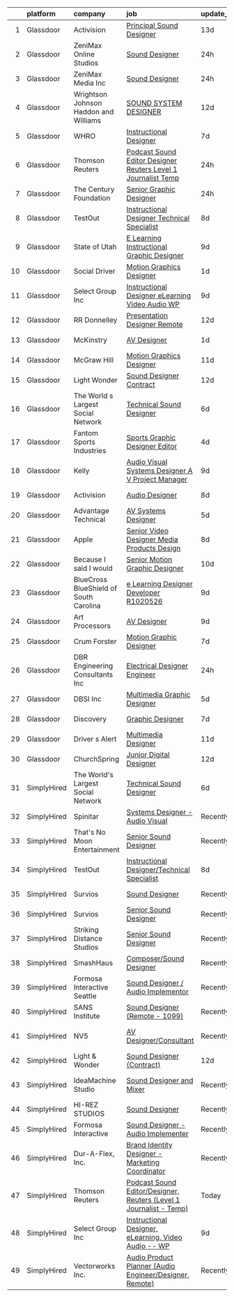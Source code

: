 

|    | platform    | company                                  | job                                                                                                                                                                                                                                                                                                                                                                                                                                                                                                                                                                                                                                                                                                                                                                                                                                                                                                                                                                                                                                                                                                                                                                                                                                                                                                                                                                                                                                                                                                                                                                                                                                                                                                                      | update_time   | location           |
|---:|:------------|:-----------------------------------------|:-------------------------------------------------------------------------------------------------------------------------------------------------------------------------------------------------------------------------------------------------------------------------------------------------------------------------------------------------------------------------------------------------------------------------------------------------------------------------------------------------------------------------------------------------------------------------------------------------------------------------------------------------------------------------------------------------------------------------------------------------------------------------------------------------------------------------------------------------------------------------------------------------------------------------------------------------------------------------------------------------------------------------------------------------------------------------------------------------------------------------------------------------------------------------------------------------------------------------------------------------------------------------------------------------------------------------------------------------------------------------------------------------------------------------------------------------------------------------------------------------------------------------------------------------------------------------------------------------------------------------------------------------------------------------------------------------------------------------|:--------------|:-------------------|
|  1 | Glassdoor   | Activision                               | [Principal Sound Designer](https://www.glassdoor.com/partner/jobListing.htm?pos=123&ao=1136043&s=58&guid=00000181d76d43a09d93e877cd3b4fdc&src=GD_JOB_AD&t=SR&vt=w&cs=1_2c525409&cb=1657176671453&jobListingId=1007960228726&jrtk=3-0-1g7bmqgu72f36001-1g7bmqguq209q000-1f66d48a6033ba86-)                                                                                                                                                                                                                                                                                                                                                                                                                                                                                                                                                                                                                                                                                                                                                                                                                                                                                                                                                                                                                                                                                                                                                                                                                                                                                                                                                                                                                                | 13d           | Foster City, CA    |
|  2 | Glassdoor   | ZeniMax Online Studios                   | [Sound Designer](https://www.glassdoor.com/partner/jobListing.htm?pos=110&ao=1136043&s=58&guid=00000181d76d43a09d93e877cd3b4fdc&src=GD_JOB_AD&t=SR&vt=w&cs=1_6e8a716f&cb=1657176671449&jobListingId=1007987898183&jrtk=3-0-1g7bmqgu72f36001-1g7bmqguq209q000-24df4d8b56ead997-)                                                                                                                                                                                                                                                                                                                                                                                                                                                                                                                                                                                                                                                                                                                                                                                                                                                                                                                                                                                                                                                                                                                                                                                                                                                                                                                                                                                                                                          | 24h           | Hunt Valley, MD    |
|  3 | Glassdoor   | ZeniMax Media Inc                        | [Sound Designer](https://www.glassdoor.com/partner/jobListing.htm?pos=109&ao=1136043&s=58&guid=00000181d76d43a09d93e877cd3b4fdc&src=GD_JOB_AD&t=SR&vt=w&cs=1_df0e9354&cb=1657176671449&jobListingId=1007988325078&jrtk=3-0-1g7bmqgu72f36001-1g7bmqguq209q000-55614e727ac16db0-)                                                                                                                                                                                                                                                                                                                                                                                                                                                                                                                                                                                                                                                                                                                                                                                                                                                                                                                                                                                                                                                                                                                                                                                                                                                                                                                                                                                                                                          | 24h           | Hunt Valley, MD    |
|  4 | Glassdoor   | Wrightson  Johnson  Haddon  and Williams | [SOUND SYSTEM DESIGNER](https://www.glassdoor.com/partner/jobListing.htm?pos=118&ao=1136043&s=58&guid=00000181d76d43a09d93e877cd3b4fdc&src=GD_JOB_AD&t=SR&vt=w&cs=1_eecd6fd1&cb=1657176671451&jobListingId=1007962381714&jrtk=3-0-1g7bmqgu72f36001-1g7bmqguq209q000-6110ea715b90cdb8-)                                                                                                                                                                                                                                                                                                                                                                                                                                                                                                                                                                                                                                                                                                                                                                                                                                                                                                                                                                                                                                                                                                                                                                                                                                                                                                                                                                                                                                   | 12d           | Denver, CO         |
|  5 | Glassdoor   | WHRO                                     | [Instructional Designer](https://www.glassdoor.com/partner/jobListing.htm?pos=127&ao=1136043&s=58&guid=00000181d76d43a09d93e877cd3b4fdc&src=GD_JOB_AD&t=SR&vt=w&cs=1_44baad43&cb=1657176671454&jobListingId=1007971431373&jrtk=3-0-1g7bmqgu72f36001-1g7bmqguq209q000-ee1c5b8f6d427c8b-)                                                                                                                                                                                                                                                                                                                                                                                                                                                                                                                                                                                                                                                                                                                                                                                                                                                                                                                                                                                                                                                                                                                                                                                                                                                                                                                                                                                                                                  | 7d            | Norfolk, VA        |
|  6 | Glassdoor   | Thomson Reuters                          | [Podcast Sound Editor Designer  Reuters  Level 1 Journalist   Temp ](https://www.glassdoor.com/partner/jobListing.htm?pos=101&ao=1110586&s=58&guid=00000181d76d43a09d93e877cd3b4fdc&src=GD_JOB_AD&t=SR&vt=w&cs=1_050920d1&cb=1657176671446&jobListingId=1007988334365&cpc=DF7064BA3070673B&jrtk=3-0-1g7bmqgu72f36001-1g7bmqguq209q000-e8caf184a0c6f5a3--6NYlbfkN0CjNG0qDFC9vBxfUJnRpXh8fasJ_-3AjV6caG0C4DoAxAHUoOIq08mxEzFn-hfPuaxSY-nJjtYRgLlKnxbcWR5ZWD1tD9w45AfG9mMdTWI3bmPp1p4pEn0y8W-QWYFJbU1lRmJv_dQZf_a5a8pB6zAls2mmCx0Amgsti1S7q-iXpzZOWgTXKvm5UlWIX9DTxQDq5L9DcgD_OmgLvwGQ0Fc1ZO9RJBPJijTgSxgOwQkXeKq7LCl3qP6IfJvBzPM7j_E8bvIEATkJnDZVtxmvmGNzx_SaX9za7h0UhzUwrBvC_x6WFPrzU9jz0fqCfqgnFGWL1Ncd0w9u_sqi5RoG4YJOFlrNSXAESuYHGy1iVjm9L1dRpJwwiYz7JUmM5ZiT3nx3rMeUSkHUd_SMmY-a0kRkt6ghk0ls72eZSok8FalXkz8rPVQOpXaaOBkv-mGgrXz7oGp3Orq9tUk2Kdr0WoU27xfJKpJm6gUDimKkXP9u1Z6PGsvZK0ibrYpXOnU2Aj_a4p2XpXRk0w8MUuZNeaJg5N5a-GAv5XI-hv9cx73UVQIeVWZwSIspUOEq2qrizk3YwunDIxbx26vdM8TobZEP8f3KCVHAY6GNnuDpCih73qvek0rQuhSfPMeL9aUpQb3H_db-wsIi5I-t-xr8fVyTS2KZN_i6B613r7SygijVy8tEwwDKeeFxjVCCxkSwMK2DBVAMtPX_fX8uMW2nCRF2m_sky99X-29dwzJjbNX1SafamHta59qES5Q9L1EfkTOlOtT2CPWc-Sy2WM54uTqgPbaDnVBPETwSdkA-O_1Fq5SXzgiXJYFSWzaGt2nlAfUVMf8dDN4ta3gpAqA771U-VSuD1HwNps0SULEWZB9ihjZV7CL4xzOErciJa-4XKH8iQ_YZ3e__706R9syH91QTrOm9s7Wxgeu78CSz5yEHY3oO2KHGJGEC17zepALeP2UYvjmDzLxxrGUzL49jmB1COFaFt9AdV6TBXQeow_7VKkxCV8G1koF_DytFIS_9TRT_rv62cI-9Y-rGLp2kyN7Ks48Zdpbh1FAexuaNlt6ZJFcurBVbxTbOL-ncqs8KNeNgHZ3Fum5-eljiwrQDv3jbv5jiSicT0Jl2R6MZYXObHLq14bqpfDnKUixLvFXxaLR3D8AdeSZ8pqp7cga3csm1i-4sUbN8TzCJRqkmcL6-7FI9AeYw0jL4T8Bjpp0F5iEl9CMsxqTEcLy0aah8BkwEPDiNy3E_RPg2EoQJG5ftcuISbw0TntftrRh2sAHDsFmymE13gBWTYv0RpNpR9Cqo) | 24h           | New York, NY       |
|  7 | Glassdoor   | The Century Foundation                   | [Senior Graphic Designer](https://www.glassdoor.com/partner/jobListing.htm?pos=117&ao=1136043&s=58&guid=00000181d76d43a09d93e877cd3b4fdc&src=GD_JOB_AD&t=SR&vt=w&ea=1&cs=1_c44a4a0c&cb=1657176671450&jobListingId=1007986879590&jrtk=3-0-1g7bmqgu72f36001-1g7bmqguq209q000-a3286ed62dd61305-)                                                                                                                                                                                                                                                                                                                                                                                                                                                                                                                                                                                                                                                                                                                                                                                                                                                                                                                                                                                                                                                                                                                                                                                                                                                                                                                                                                                                                            | 24h           | New York, NY       |
|  8 | Glassdoor   | TestOut                                  | [Instructional Designer Technical Specialist](https://www.glassdoor.com/partner/jobListing.htm?pos=104&ao=1110586&s=58&guid=00000181d76d43a09d93e877cd3b4fdc&src=GD_JOB_AD&t=SR&vt=w&ea=1&cs=1_e8e34928&cb=1657176671447&jobListingId=1007968675049&cpc=A8EA696C92E7776B&jrtk=3-0-1g7bmqgu72f36001-1g7bmqguq209q000-1380ac97e8268147--6NYlbfkN0DvEm3ZFflYNZDyIfyg5N-cpxjGt5mtAUGKsixrF0JahBY4k2ZO2G0_QOQvzzzovZti6CUZ07yDcSAu22S-eRSPvY7bDzV-S6HY13A6nzDugxOQS6d-bF6ZmzcbMDTfjOITMBTy8dn6cVmHLMezpI4MWgvkVHVg6EWMpyeArA91CCtDMZisLSDsqEhIv6nqasORP5Uu1VwMf_D1x2v_vGc2QPnmZ3gNvidsUBAR8q9wkeaKp1akKa6_PwgzWaCflUtudjZSH6M0n-X4j2UiaazccA8rgFjyhZwLBYQpXnuIxHshi_LtBLu-Ef4GnHcPcjD5kjGSrUoadGjyw2QHdHFAKc6B4e1E6LyQDYNiRusmReGoaZA7EmAfEWn2OJcTkBKY1qyYXJrqHKqRRi13IgQ5dyuAk9_9KNz78gQb2Pc0GE0vld5zJVYqjXeMfya_SYGP-6-Ej8f8lZxphog_unAY_JdcLns6NUvpY2xMlJPJEasmgytJ0X_YWYlX_kQ0w6x2A38rkz-grrqIgq_LIh-iJNYsg2icG3FAsRqgmTQ8kcwC3B4f_mzfEBgvqNN6DGloQxDHW7xWVduAu7EzrYwg16jYQ6cLN3E%3D)                                                                                                                                                                                                                                                                                                                                                                                                                                                                                                                                                                                                                                                                                                                                     | 8d            | Pleasant Grove, UT |
|  9 | Glassdoor   | State of Utah                            | [E Learning Instructional Graphic Designer](https://www.glassdoor.com/partner/jobListing.htm?pos=126&ao=1136043&s=58&guid=00000181d76d43a09d93e877cd3b4fdc&src=GD_JOB_AD&t=SR&vt=w&cs=1_5a37537a&cb=1657176671453&jobListingId=1007967268443&jrtk=3-0-1g7bmqgu72f36001-1g7bmqguq209q000-12582fb7fc60c516-)                                                                                                                                                                                                                                                                                                                                                                                                                                                                                                                                                                                                                                                                                                                                                                                                                                                                                                                                                                                                                                                                                                                                                                                                                                                                                                                                                                                                               | 9d            | Salt Lake City, UT |
| 10 | Glassdoor   | Social Driver                            | [Motion Graphics Designer](https://www.glassdoor.com/partner/jobListing.htm?pos=122&ao=1136043&s=58&guid=00000181d76d43a09d93e877cd3b4fdc&src=GD_JOB_AD&t=SR&vt=w&ea=1&cs=1_a27274c0&cb=1657176671452&jobListingId=1007986179707&jrtk=3-0-1g7bmqgu72f36001-1g7bmqguq209q000-722042a630fbe327-)                                                                                                                                                                                                                                                                                                                                                                                                                                                                                                                                                                                                                                                                                                                                                                                                                                                                                                                                                                                                                                                                                                                                                                                                                                                                                                                                                                                                                           | 1d            | Austin, TX         |
| 11 | Glassdoor   | Select Group Inc                         | [Instructional Designer  eLearning  Video Audio    WP](https://www.glassdoor.com/partner/jobListing.htm?pos=103&ao=1110586&s=58&guid=00000181d76d43a09d93e877cd3b4fdc&src=GD_JOB_AD&t=SR&vt=w&ea=1&cs=1_0e69b4de&cb=1657176671447&jobListingId=1007965743112&cpc=BCF6C35513A620B2&jrtk=3-0-1g7bmqgu72f36001-1g7bmqguq209q000-975253586d041dc0--6NYlbfkN0Bcn-ADAbRvyrq3DH3YqD1gQOSfU_zTPvvfh0XXiz3pBAa41gXbEVBKQgVaXyt5edISc9bqP53tRPLteqUh4QwbmKEwD0Ly9LIynFhKlkBBOX1urAMP3goMqmB7FsCw1DJLToJjJKgdA2XxFUBlOvaRm9kvNxg5nSULJZu9Z2BIzm6NqSMg2xrF2ED3mxo2gZlWjFXEFd6HJvPcXui8LWaBrrhEFUTZ6sqsA2Yt53_BsYM1xrxnFtC_dx-6aaHFSvziE68RscZXQXXBiJjUrS5oXiK5-x5V_ORDblOn5Jy0AF8m-pmOctQ4VyJcX4L_4EzJ0kH5ZARAtzvwWxMbx0D3ATj0TXMViJXRdPEaL3Xv-uGLWmnJ9mRKx5qBCH94r_IyYTu1doZZL0oZekAbOmXmsb-hZosuFdCU0FgAmdDsKQmNGxaPiOozqqCvpa1LukcC1vbzgBPQwqPJaEKuJfVaqtHUnUb1n60HfAMg2RHuHchAN-OgxvUtHBsmMQnAtUVeLRg8jhGufA%3D%3D)                                                                                                                                                                                                                                                                                                                                                                                                                                                                                                                                                                                                                                                                                                                                                                                                              | 9d            | White Plains, NY   |
| 12 | Glassdoor   | RR Donnelley                             | [Presentation Designer  Remote ](https://www.glassdoor.com/partner/jobListing.htm?pos=114&ao=1136043&s=58&guid=00000181d76d43a09d93e877cd3b4fdc&src=GD_JOB_AD&t=SR&vt=w&cs=1_ddcde7cb&cb=1657176671449&jobListingId=1007962791525&jrtk=3-0-1g7bmqgu72f36001-1g7bmqguq209q000-13467501708e5273-)                                                                                                                                                                                                                                                                                                                                                                                                                                                                                                                                                                                                                                                                                                                                                                                                                                                                                                                                                                                                                                                                                                                                                                                                                                                                                                                                                                                                                          | 12d           | Phoenix, AZ        |
| 13 | Glassdoor   | McKinstry                                | [AV Designer](https://www.glassdoor.com/partner/jobListing.htm?pos=121&ao=1136043&s=58&guid=00000181d76d43a09d93e877cd3b4fdc&src=GD_JOB_AD&t=SR&vt=w&cs=1_73171d5d&cb=1657176671452&jobListingId=1007985022233&jrtk=3-0-1g7bmqgu72f36001-1g7bmqguq209q000-fcb614ff601643cc-)                                                                                                                                                                                                                                                                                                                                                                                                                                                                                                                                                                                                                                                                                                                                                                                                                                                                                                                                                                                                                                                                                                                                                                                                                                                                                                                                                                                                                                             | 1d            | Seattle, WA        |
| 14 | Glassdoor   | McGraw Hill                              | [Motion Graphics Designer](https://www.glassdoor.com/partner/jobListing.htm?pos=113&ao=1136043&s=58&guid=00000181d76d43a09d93e877cd3b4fdc&src=GD_JOB_AD&t=SR&vt=w&cs=1_337d5481&cb=1657176671449&jobListingId=1007963055281&jrtk=3-0-1g7bmqgu72f36001-1g7bmqguq209q000-846076449b1b3a8d-)                                                                                                                                                                                                                                                                                                                                                                                                                                                                                                                                                                                                                                                                                                                                                                                                                                                                                                                                                                                                                                                                                                                                                                                                                                                                                                                                                                                                                                | 11d           | Columbus, OH       |
| 15 | Glassdoor   | Light   Wonder                           | [Sound Designer  Contract ](https://www.glassdoor.com/partner/jobListing.htm?pos=108&ao=1136043&s=58&guid=00000181d76d43a09d93e877cd3b4fdc&src=GD_JOB_AD&t=SR&vt=w&cs=1_9583923f&cb=1657176671449&jobListingId=1007961853496&jrtk=3-0-1g7bmqgu72f36001-1g7bmqguq209q000-c2ee6d43b866f529-)                                                                                                                                                                                                                                                                                                                                                                                                                                                                                                                                                                                                                                                                                                                                                                                                                                                                                                                                                                                                                                                                                                                                                                                                                                                                                                                                                                                                                               | 12d           | Las Vegas, NV      |
| 16 | Glassdoor   | The World s Largest Social Network       | [Technical Sound Designer](https://www.glassdoor.com/partner/jobListing.htm?pos=105&ao=1110586&s=58&guid=00000181d76d43a09d93e877cd3b4fdc&src=GD_JOB_AD&t=SR&vt=w&ea=1&cs=1_1490b89f&cb=1657176671447&jobListingId=1007975397724&cpc=8795CF9063CD573D&jrtk=3-0-1g7bmqgu72f36001-1g7bmqguq209q000-657842c4e48d542a--6NYlbfkN0DSgjPPcnEdvoK3uuxfISLALE6pB1FR7YSHOr_tSg5_QGIhoz_2VqUepdcKLBLI_zSL88PC2MXrQyC8zo8A0slZtXWrTLKNR985l-7TwPgsBaTyHdWgdVa6eqRVkqmsQUtjxbdpqpAnNBt_oMK_XWkSICRKn7Mk-tJK3MGnscNYTzVTtcjE374s5OzVkbN_ssC3meW0tGEBJdp-xL6Picuedv4hFiCp4EzVrGgc-kDPINhlsMFR9Tf_I4KXuR8w9hPgAV_8XfsB9JyNIvCCxr9HODEdeW4bh-xPtom3bT4_CuJg8mrhfv3hvPOwfTuL0Hq8ior-2RyQx58minZmCDoA4vDgy7WrtP4LDtfybd4InPS9mokQBkxmqrgAX27_8TfS-DiGJAZNPf6R0H25MSaOz14x_3Y5vz-XXtMtSrpoIqmG69u-Q_4sv0pWDBV1k7wA09lcwOC2qsAkjwu7FUPKsLpF29Hq4w5X954dWy-ymN6qFbGg8IxUIOSC5wLWxxdtj896Q4Q_7BsrLBN4Zb2oW4oqiNNbIek4ihf5CuE3O3gVKHIacfBaAEUTRAazZaY82vWHsAt5hQ%3D%3D)                                                                                                                                                                                                                                                                                                                                                                                                                                                                                                                                                                                                                                                                                                                                                                          | 6d            | Los Angeles, CA    |
| 17 | Glassdoor   | Fantom Sports Industries                 | [Sports Graphic Designer Editor](https://www.glassdoor.com/partner/jobListing.htm?pos=111&ao=1136043&s=58&guid=00000181d76d43a09d93e877cd3b4fdc&src=GD_JOB_AD&t=SR&vt=w&ea=1&cs=1_df061e88&cb=1657176671449&jobListingId=1007979023794&jrtk=3-0-1g7bmqgu72f36001-1g7bmqguq209q000-6522354e8938f0b7-)                                                                                                                                                                                                                                                                                                                                                                                                                                                                                                                                                                                                                                                                                                                                                                                                                                                                                                                                                                                                                                                                                                                                                                                                                                                                                                                                                                                                                     | 4d            | Remote             |
| 18 | Glassdoor   | Kelly                                    | [Audio Visual Systems Designer   A V Project Manager](https://www.glassdoor.com/partner/jobListing.htm?pos=106&ao=1110586&s=58&guid=00000181d76d43a09d93e877cd3b4fdc&src=GD_JOB_AD&t=SR&vt=w&cs=1_058dc84c&cb=1657176671447&jobListingId=1007967259285&cpc=BAB9AA3F436D8911&jrtk=3-0-1g7bmqgu72f36001-1g7bmqguq209q000-50f2a3af29f2ec56--6NYlbfkN0D6qFSVCaa8tXn-rJ3OcXif2lPyFmwsE2iZBGE4YLg1gz3DzxANTQL2R188vJaRnaf58c-AGt8qGZk-LzU-543hy-BT8gNK6lhdMDAnfklngrbOxOX4eEHcXOFe1kJtWwNUu-UEsWNIShICIp4jppLpbQTH4gWnOZXQErcw_rBQqP0kGStH6HMnwaD1rMOQlYWoowPKita7J4_SGU6ERPFQ2LO4OPbhi7NCcv7bQ2xk6F5gALjbbdTVHicgDPFaJ7aCS70vRD7CLPbZECxxJzuIwQk4zxkcgpyLe9OvRS5el08OuI4Zp-CwndoVJV7MpZsQqINWEfH6-j9SVkkz-wJydHl7UFr8Cgu11Ujm1exuX753LOu5RxMuIIbNG8zdObBPaE3kamitueWSXoqa7cHX2S-A-_ka71m8l8jPSI4bjrZmvIqNM_9SASJUFzm17fciDOZ1X8w2xZ4Z_i6z2JMV6DKg6hHwLKFiv_Cc_gd3YmKER7AuHxS92qHp2v5kliqTWGj2LS_olQwA-E9IhMayMAgizNT8wuB5tdDnIOQTc9lAG5Hwajp3yHKiJx6-qD-WXuUIJFjRrmGl6wqeZc7vDNSmKWIvW17VIFjUJBAVaskH2Okii_6KGeOXITtpxHNUfmu9U-7QO5oy7KEVBCF6sMKjCQI1hvPvbM8Cuq2O9OVsNcyEYg_3atRB4mbZlCKKztHS6jGvSVmStakfvsnvmhEunojy_lhhtSgULm-wYE0sJBl8hnEdW2R9NF8-O2T0XYEysQB9fj5rqVdCcLZgD4uSQ6xFnvVMuAlc90ef-sw_CBF6v2ta_XYBFFCeJZMTPBr-I9jWftZ_ICZ5eUKlFT7I4pmhghRkaqle7uhIcCy3LfIe5CAvwo_Kx-SFQkAbJ4DklOpjQ59KZRf_419T7budW6RK9YG46SB2V14p2IjbStn71oxrv6bADfrG0CR5v552RJ5Pq1JuHgqm8FLCIDCZZ1ECwAuWbs_OfnWM2_W_LYob7op_RLGwYUyQ8mVyP1CRZBKddrA3orS1KwDKAKw59f4AmimsYvD-QC7rRsBhrGg_zlAyuj_i8yRS6aDFcD7M6JiFHqlirjpy_yiPNwZ0521fATsUTCcP_rSFr1khdKIO7uLCZC81DPpu_Vs-rpGNLKRLbY-edj19qlwKuj7KljOnu_s5nttgEaDQcvcdVKw5ZOArYxFj5N_pdlk%3D)                                                                                                  | 9d            | Austin, TX         |
| 19 | Glassdoor   | Activision                               | [Audio Designer](https://www.glassdoor.com/partner/jobListing.htm?pos=112&ao=1136043&s=58&guid=00000181d76d43a09d93e877cd3b4fdc&src=GD_JOB_AD&t=SR&vt=w&cs=1_1ae7f374&cb=1657176671449&jobListingId=1007969460398&jrtk=3-0-1g7bmqgu72f36001-1g7bmqguq209q000-7c373c23d77b92fb-)                                                                                                                                                                                                                                                                                                                                                                                                                                                                                                                                                                                                                                                                                                                                                                                                                                                                                                                                                                                                                                                                                                                                                                                                                                                                                                                                                                                                                                          | 8d            | Middleton, WI      |
| 20 | Glassdoor   | Advantage Technical                      | [AV Systems Designer](https://www.glassdoor.com/partner/jobListing.htm?pos=107&ao=1110586&s=58&guid=00000181d76d43a09d93e877cd3b4fdc&src=GD_JOB_AD&t=SR&vt=w&ea=1&cs=1_f7cc2075&cb=1657176671448&jobListingId=1007977363508&cpc=D2F1DE17EE1F43B9&jrtk=3-0-1g7bmqgu72f36001-1g7bmqguq209q000-0d648a499f3c8bd0--6NYlbfkN0CQRQ3eiV4YWjrRS1ho7HVQ9JO8v6Fb3eU0yDOJbdOiEguntuRlpE4-_N6DYLNj-GqhBku8oZcW0HlUxZShoWJeeNFdMJsRJTbJyn-3XNHA3Zd9y2JV5V6xqLj5pIjmG6U3qU12DkOy4CPo6EKOnw8P-y1TlN935dvuYLJ3GZWAg8s3D851SfdcBltQRCINFUhMG_g9UvKfsOM0A3_lXchfHnQC7GgAFAv_n7vnPkTxGncSU_UKnZdH6Z7Ae9VQdbcLCtBZlvDMyV5I4Qjl-wYRXzpi-P-jBxBbGDgdtAnlnV253tib8uQT_xm-1DONXKDHq1YYxjqa3oprsvXG6Z1jTK_RgQ4KSsHn0g618Jf6-s8NI3xoBl9OJZLGlNokz6gNZQCpGKduMzOp_tN-BBodYO_akWB7yams5tuRQTnz_EN1J046CgwqAX3CNRvXoK0dvVNVugoYMwxljejTKUe8ED7jiaw88M47IRWavbqut5EoS4e67rd49P6tKPi9abK1s5cTvLA4Ykunmq4qG3ssCv444VV1kHd3iNaTCn044wgqysU5BxZDCap8Ctv0Jhc%3D)                                                                                                                                                                                                                                                                                                                                                                                                                                                                                                                                                                                                                                                                                                                                                                                             | 5d            | La Mirada, CA      |
| 21 | Glassdoor   | Apple                                    | [Senior Video Designer  Media Products Design](https://www.glassdoor.com/partner/jobListing.htm?pos=129&ao=1136043&s=58&guid=00000181d76d43a09d93e877cd3b4fdc&src=GD_JOB_AD&t=SR&vt=w&cs=1_411a1758&cb=1657176671454&jobListingId=1007968251103&jrtk=3-0-1g7bmqgu72f36001-1g7bmqguq209q000-a25ec4cb75015387-)                                                                                                                                                                                                                                                                                                                                                                                                                                                                                                                                                                                                                                                                                                                                                                                                                                                                                                                                                                                                                                                                                                                                                                                                                                                                                                                                                                                                            | 8d            | Culver City, CA    |
| 22 | Glassdoor   | Because I said I would                   | [Senior Motion Graphic Designer](https://www.glassdoor.com/partner/jobListing.htm?pos=130&ao=1136043&s=58&guid=00000181d76d43a09d93e877cd3b4fdc&src=GD_JOB_AD&t=SR&vt=w&ea=1&cs=1_af9bd6e3&cb=1657176671454&jobListingId=1007964672644&jrtk=3-0-1g7bmqgu72f36001-1g7bmqguq209q000-dd8a50ad25f13a5f-)                                                                                                                                                                                                                                                                                                                                                                                                                                                                                                                                                                                                                                                                                                                                                                                                                                                                                                                                                                                                                                                                                                                                                                                                                                                                                                                                                                                                                     | 10d           | Remote             |
| 23 | Glassdoor   | BlueCross BlueShield of South Carolina   | [e Learning Designer Developer R1020526](https://www.glassdoor.com/partner/jobListing.htm?pos=125&ao=1136043&s=58&guid=00000181d76d43a09d93e877cd3b4fdc&src=GD_JOB_AD&t=SR&vt=w&ea=1&cs=1_01b3a17e&cb=1657176671453&jobListingId=1007966736118&jrtk=3-0-1g7bmqgu72f36001-1g7bmqguq209q000-6a5a11bb0b42aaf1-)                                                                                                                                                                                                                                                                                                                                                                                                                                                                                                                                                                                                                                                                                                                                                                                                                                                                                                                                                                                                                                                                                                                                                                                                                                                                                                                                                                                                             | 9d            | Columbia, SC       |
| 24 | Glassdoor   | Art Processors                           | [AV Designer](https://www.glassdoor.com/partner/jobListing.htm?pos=115&ao=1136043&s=58&guid=00000181d76d43a09d93e877cd3b4fdc&src=GD_JOB_AD&t=SR&vt=w&ea=1&cs=1_e585a585&cb=1657176671450&jobListingId=1007967357069&jrtk=3-0-1g7bmqgu72f36001-1g7bmqguq209q000-c82ea908b8b6a1b5-)                                                                                                                                                                                                                                                                                                                                                                                                                                                                                                                                                                                                                                                                                                                                                                                                                                                                                                                                                                                                                                                                                                                                                                                                                                                                                                                                                                                                                                        | 9d            | New York, NY       |
| 25 | Glassdoor   | Crum   Forster                           | [Motion Graphic Designer](https://www.glassdoor.com/partner/jobListing.htm?pos=124&ao=1136043&s=58&guid=00000181d76d43a09d93e877cd3b4fdc&src=GD_JOB_AD&t=SR&vt=w&cs=1_b9b77ba3&cb=1657176671453&jobListingId=1007970803918&jrtk=3-0-1g7bmqgu72f36001-1g7bmqguq209q000-9dd0e86b35f54af0-)                                                                                                                                                                                                                                                                                                                                                                                                                                                                                                                                                                                                                                                                                                                                                                                                                                                                                                                                                                                                                                                                                                                                                                                                                                                                                                                                                                                                                                 | 7d            | Akron, OH          |
| 26 | Glassdoor   | DBR Engineering Consultants  Inc         | [Electrical Designer  Engineer](https://www.glassdoor.com/partner/jobListing.htm?pos=116&ao=1136043&s=58&guid=00000181d76d43a09d93e877cd3b4fdc&src=GD_JOB_AD&t=SR&vt=w&ea=1&cs=1_e0f1056c&cb=1657176671450&jobListingId=1007987114856&jrtk=3-0-1g7bmqgu72f36001-1g7bmqguq209q000-30f42834620e79fd-)                                                                                                                                                                                                                                                                                                                                                                                                                                                                                                                                                                                                                                                                                                                                                                                                                                                                                                                                                                                                                                                                                                                                                                                                                                                                                                                                                                                                                      | 24h           | Houston, TX        |
| 27 | Glassdoor   | DBSI  Inc                                | [Multimedia Graphic Designer](https://www.glassdoor.com/partner/jobListing.htm?pos=102&ao=1110586&s=58&guid=00000181d76d43a09d93e877cd3b4fdc&src=GD_JOB_AD&t=SR&vt=w&ea=1&cs=1_6c9dff38&cb=1657176671447&jobListingId=1007977612107&cpc=A938E184CF850189&jrtk=3-0-1g7bmqgu72f36001-1g7bmqguq209q000-ab8cb408dc8ec8ee--6NYlbfkN0Cd5ZvLdai7cR0fypH5_WiGezUQesq24dbKuF0ly35ya5O8NkFj-qrjHekX1qTEaujUQz7JzP0u73o11OglWDU9juGNe-SK2whTqe1itlkyB7FVMauAdYzCeErfPuy-469n-_Fr4tmTISR6fSRpJ3_MBKRwKQfSoUHqi2pSF-JZo4_hsf3xWMg6kvfyst4yhDdDcEXJqmcNyDTTxCA6Ap9Mz-SjlweKxkNY1ypBopnuH0LJVSZ_SjB57mih9ZAKRW1HtYl1NNgr_scbtPH27GJ59OsW1o6-cgtliMqr-GOTSC4vG8FxXz9Xzj2nlT1daR8jv9IFwPwYZHon5etEnxkZvMQJGTQ7kvEsconWTZrHl9Q_FdzKlttZGpEIKRhzmPBR-H39851FQRVgizkG-VD60MZMH4FCClXesdFPtdMVHjMr92rtJFHs7bP9xum_EhMrtbcFkR_37ljYnQg5gJavgKui1Ext6FJK2Cn9in150mck9UpmCy1a2DYg92B240T6Zu3KvmBbSg%3D%3D)                                                                                                                                                                                                                                                                                                                                                                                                                                                                                                                                                                                                                                                                                                                                                                                                                                       | 5d            | Chandler, AZ       |
| 28 | Glassdoor   | Discovery                                | [Graphic Designer](https://www.glassdoor.com/partner/jobListing.htm?pos=120&ao=1136043&s=58&guid=00000181d76d43a09d93e877cd3b4fdc&src=GD_JOB_AD&t=SR&vt=w&ea=1&cs=1_e760f7ce&cb=1657176671452&jobListingId=1007970829026&jrtk=3-0-1g7bmqgu72f36001-1g7bmqguq209q000-3260284daed292f5-)                                                                                                                                                                                                                                                                                                                                                                                                                                                                                                                                                                                                                                                                                                                                                                                                                                                                                                                                                                                                                                                                                                                                                                                                                                                                                                                                                                                                                                   | 7d            | New York, NY       |
| 29 | Glassdoor   | Driver s Alert                           | [Multimedia Designer](https://www.glassdoor.com/partner/jobListing.htm?pos=128&ao=1136043&s=58&guid=00000181d76d43a09d93e877cd3b4fdc&src=GD_JOB_AD&t=SR&vt=w&ea=1&cs=1_4e6c8aa0&cb=1657176671454&jobListingId=1007963223008&jrtk=3-0-1g7bmqgu72f36001-1g7bmqguq209q000-2c03edc6f18e9dc3-)                                                                                                                                                                                                                                                                                                                                                                                                                                                                                                                                                                                                                                                                                                                                                                                                                                                                                                                                                                                                                                                                                                                                                                                                                                                                                                                                                                                                                                | 11d           | Nashville, TN      |
| 30 | Glassdoor   | ChurchSpring                             | [Junior Digital Designer](https://www.glassdoor.com/partner/jobListing.htm?pos=119&ao=1136043&s=58&guid=00000181d76d43a09d93e877cd3b4fdc&src=GD_JOB_AD&t=SR&vt=w&ea=1&cs=1_49f9ca56&cb=1657176671450&jobListingId=1007961741486&jrtk=3-0-1g7bmqgu72f36001-1g7bmqguq209q000-7ddb821e6466d333-)                                                                                                                                                                                                                                                                                                                                                                                                                                                                                                                                                                                                                                                                                                                                                                                                                                                                                                                                                                                                                                                                                                                                                                                                                                                                                                                                                                                                                            | 12d           | Remote             |
| 31 | SimplyHired | The World's Largest Social Network       | [Technical Sound Designer](https://www.simplyhired.com/job/vTr78EKKfaVUo1KLwn_APXMLcCyZqB3HlSehelDYlKAutjtElOE4Qg?q=sound+designer)                                                                                                                                                                                                                                                                                                                                                                                                                                                                                                                                                                                                                                                                                                                                                                                                                                                                                                                                                                                                                                                                                                                                                                                                                                                                                                                                                                                                                                                                                                                                                                                      | 6d            | San Diego, CA      |
| 32 | SimplyHired | Spinitar                                 | [Systems Designer - Audio Visual](https://www.simplyhired.com/job/k5TEL2Ld3-wwOuWjXgTUsGuUVg9wroYcCqasqhN2i20EMWtyUWoaEg?q=sound+designer)                                                                                                                                                                                                                                                                                                                                                                                                                                                                                                                                                                                                                                                                                                                                                                                                                                                                                                                                                                                                                                                                                                                                                                                                                                                                                                                                                                                                                                                                                                                                                                               | Recently      | La Mirada, CA      |
| 33 | SimplyHired | That's No Moon Entertainment             | [Senior Sound Designer](https://www.simplyhired.com/job/HAIZITV3eJRvAwlCAtjPXxFb-x6pdgRSjiUpE-qaQOkB9WpwIm4h0Q?q=sound+designer)                                                                                                                                                                                                                                                                                                                                                                                                                                                                                                                                                                                                                                                                                                                                                                                                                                                                                                                                                                                                                                                                                                                                                                                                                                                                                                                                                                                                                                                                                                                                                                                         | Recently      | Los Angeles, CA    |
| 34 | SimplyHired | TestOut                                  | [Instructional Designer/Technical Specialist](https://www.simplyhired.com/job/gUrhpdit_yuSDW56L8jopt1E9i--3ff4HJ_dcZYX3bWQNWW9OEc7ig?q=sound+designer)                                                                                                                                                                                                                                                                                                                                                                                                                                                                                                                                                                                                                                                                                                                                                                                                                                                                                                                                                                                                                                                                                                                                                                                                                                                                                                                                                                                                                                                                                                                                                                   | 8d            | Pleasant Grove, UT |
| 35 | SimplyHired | Survios                                  | [Sound Designer](https://www.simplyhired.com/job/GGf4JbShEJmtxragh-HP0RYhs5WpCO9pZtgQyta_p4JFm7cmj-H-Zw?q=sound+designer)                                                                                                                                                                                                                                                                                                                                                                                                                                                                                                                                                                                                                                                                                                                                                                                                                                                                                                                                                                                                                                                                                                                                                                                                                                                                                                                                                                                                                                                                                                                                                                                                | Recently      | Marina del Rey, CA |
| 36 | SimplyHired | Survios                                  | [Senior Sound Designer](https://www.simplyhired.com/job/NxLskVbDEEyz5rnquKV8u-TjGXCUcoOZNYsPIwioZokaph1sHuJM7w?q=sound+designer)                                                                                                                                                                                                                                                                                                                                                                                                                                                                                                                                                                                                                                                                                                                                                                                                                                                                                                                                                                                                                                                                                                                                                                                                                                                                                                                                                                                                                                                                                                                                                                                         | Recently      | Marina del Rey, CA |
| 37 | SimplyHired | Striking Distance Studios                | [Senior Sound Designer](https://www.simplyhired.com/job/Fq_ko0u_Hl0JKnb0jRkZl7AfbcDlT6bfk2yvkV5Xqw907ylHkgn2Mg?q=sound+designer)                                                                                                                                                                                                                                                                                                                                                                                                                                                                                                                                                                                                                                                                                                                                                                                                                                                                                                                                                                                                                                                                                                                                                                                                                                                                                                                                                                                                                                                                                                                                                                                         | Recently      | San Ramon, CA      |
| 38 | SimplyHired | SmashHaus                                | [Composer/Sound Designer](https://www.simplyhired.com/job/5TV44fqNq9OE9PTw8D83ASmeufu-2onYgJ8O5l4Y0t9TzOHHgUVKrQ?q=sound+designer)                                                                                                                                                                                                                                                                                                                                                                                                                                                                                                                                                                                                                                                                                                                                                                                                                                                                                                                                                                                                                                                                                                                                                                                                                                                                                                                                                                                                                                                                                                                                                                                       | Recently      | Remote             |
| 39 | SimplyHired | Formosa Interactive Seattle              | [Sound Designer / Audio Implementor](https://www.simplyhired.com/job/vlF4rzpIgemNyADbSUoWC36FtYYh2ouWspqfTFtuxzveh07-6RCwmg?q=sound+designer)                                                                                                                                                                                                                                                                                                                                                                                                                                                                                                                                                                                                                                                                                                                                                                                                                                                                                                                                                                                                                                                                                                                                                                                                                                                                                                                                                                                                                                                                                                                                                                            | Recently      | Seattle, WA        |
| 40 | SimplyHired | SANS Institute                           | [Sound Designer (Remote - 1099)](https://www.simplyhired.com/job/l5XtJmV5Za5NPAoCY67pJ8osv7Dd9cygFT5KvUQHRZZ5LCw9cI7qOA?q=sound+designer)                                                                                                                                                                                                                                                                                                                                                                                                                                                                                                                                                                                                                                                                                                                                                                                                                                                                                                                                                                                                                                                                                                                                                                                                                                                                                                                                                                                                                                                                                                                                                                                | Recently      | Bethesda, MD       |
| 41 | SimplyHired | NV5                                      | [AV Designer/Consultant](https://www.simplyhired.com/job/ofCzA7E0QGdWgortRIjG7QzJsxGCKHgZ8l2VUc40ECazbkW265xkwQ?q=sound+designer)                                                                                                                                                                                                                                                                                                                                                                                                                                                                                                                                                                                                                                                                                                                                                                                                                                                                                                                                                                                                                                                                                                                                                                                                                                                                                                                                                                                                                                                                                                                                                                                        | Recently      | Los Angeles, CA    |
| 42 | SimplyHired | Light & Wonder                           | [Sound Designer (Contract)](https://www.simplyhired.com/job/iV6W9ClkgZhyoiGhHDc3ai-evYuIAUV4sYoCvbSFqMWPK8MwyutYFw?q=sound+designer)                                                                                                                                                                                                                                                                                                                                                                                                                                                                                                                                                                                                                                                                                                                                                                                                                                                                                                                                                                                                                                                                                                                                                                                                                                                                                                                                                                                                                                                                                                                                                                                     | 12d           | Las Vegas, NV      |
| 43 | SimplyHired | IdeaMachine Studio                       | [Sound Designer and Mixer](https://www.simplyhired.com/job/3_cnKWbKCzfz8K406esix9aXeGkS2iLw6vp3jwYHfDLUWBO0TV9GDQ?q=sound+designer)                                                                                                                                                                                                                                                                                                                                                                                                                                                                                                                                                                                                                                                                                                                                                                                                                                                                                                                                                                                                                                                                                                                                                                                                                                                                                                                                                                                                                                                                                                                                                                                      | Recently      | San Francisco, CA  |
| 44 | SimplyHired | HI-REZ STUDIOS                           | [Sound Designer](https://www.simplyhired.com/job/aA6iiJRrWdcirvdZUdRNwkyou34MRKChSdF1MZ7s6_co4dP2h9voUQ?q=sound+designer)                                                                                                                                                                                                                                                                                                                                                                                                                                                                                                                                                                                                                                                                                                                                                                                                                                                                                                                                                                                                                                                                                                                                                                                                                                                                                                                                                                                                                                                                                                                                                                                                | Recently      | Remote             |
| 45 | SimplyHired | Formosa Interactive                      | [Sound Designer - Audio Implementer](https://www.simplyhired.com/job/E63_BRjyLumhk01Bv7mOuaoR0vafXGhLD-NTsS2e6CEpoHi4FvqYnw?q=sound+designer)                                                                                                                                                                                                                                                                                                                                                                                                                                                                                                                                                                                                                                                                                                                                                                                                                                                                                                                                                                                                                                                                                                                                                                                                                                                                                                                                                                                                                                                                                                                                                                            | Recently      | Burbank, CA        |
| 46 | SimplyHired | Dur-A-Flex, Inc.                         | [Brand Identity Designer - Marketing Coordinator](https://www.simplyhired.com/job/R64jRkQkz5c4uAjoUHoVIXUUGZsCSy6n0isNMLlA2kzi3aMM4c-LOw?q=sound+designer)                                                                                                                                                                                                                                                                                                                                                                                                                                                                                                                                                                                                                                                                                                                                                                                                                                                                                                                                                                                                                                                                                                                                                                                                                                                                                                                                                                                                                                                                                                                                                               | Recently      | East Hartford, CT  |
| 47 | SimplyHired | Thomson Reuters                          | [Podcast Sound Editor/Designer, Reuters (Level 1 Journalist - Temp)](https://www.simplyhired.com/job/uG-XthcUGLXnvuEzIlGytwXEKmlli3kPZ-eKAScvB6T34fnayI1PJg?q=sound+designer)                                                                                                                                                                                                                                                                                                                                                                                                                                                                                                                                                                                                                                                                                                                                                                                                                                                                                                                                                                                                                                                                                                                                                                                                                                                                                                                                                                                                                                                                                                                                            | Today         | New York, NY       |
| 48 | SimplyHired | Select Group Inc                         | [Instructional Designer, eLearning, Video Audio -- WP](https://www.simplyhired.com/job/EYIae7YI1jKFGHa1021g_SZE7_Bf7woF9pwx8IrOJvvjVpUAeBFPIA?q=sound+designer)                                                                                                                                                                                                                                                                                                                                                                                                                                                                                                                                                                                                                                                                                                                                                                                                                                                                                                                                                                                                                                                                                                                                                                                                                                                                                                                                                                                                                                                                                                                                                          | 9d            | White Plains, NY   |
| 49 | SimplyHired | Vectorworks Inc.                         | [Audio Product Planner (Audio Engineer/Designer, Remote)](https://www.simplyhired.com/job/E5uA4eEtjE3Tya_IrOpPKicSbSUt30SxoOGrwiAQ-0BqUuKs5xj0gw?q=sound+designer)                                                                                                                                                                                                                                                                                                                                                                                                                                                                                                                                                                                                                                                                                                                                                                                                                                                                                                                                                                                                                                                                                                                                                                                                                                                                                                                                                                                                                                                                                                                                                       | Recently      | United States      |